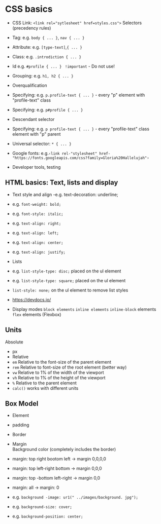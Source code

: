 # CSS basics

- CSS Link: `<link rel="sytlesheet" href=styles.css">`
Selectors (precedency rules)
- Tag: e.g. `body { ... }`, `nav { ... }` 
- Attribute: e.g. `[type-text]`,` { ... } `
- Class: e.g. `.introdiction { ... } `
- Id e.g. `#profile { ... } `
`!important` - Do not use!

- Grouping: e.g. `h1, h2 { ... } `
- Overqualification
- Specifying: e.g. `p.profile-text { ... }` - every "p" element with "profile-text" class
- Specifying: e.g. `p#profile { ... }`

- Descendant selector
- Specifying: e.g. `p profile-text { ... }` - every "profile-text" class element with "p" parent
- Universal selector: `* { ... }`


- Google fonts: e.g.`‹link rel-"stylesheet" href-"https://fonts.googleapis.com/css?family=Gloria%20Hallelujah"›`

- Developer tools, testing

## HTML basics: Text, lists and display

- Text style and align 
-e.g.
text-decoration: underline;
- e.g. `font-weight: bold;`
- e.g. `font-style: italic;`
- e.g. `text-align: right;`
- e.g. `text-align: left;`
- e.g. `text-align: center;`
- e.g. `text-align: justify;`

- Lists
- e.g. `list-style-type: disc;` placed on the ul element
- e.g. `list-style-type: square;` placed on the ul element 
- `list-style: none;` on the ul element to remove list styles
- https://devdocs.io/

- Display modes 
`block elements`
`inline elements` 
`inline-block` elements
`flex` elements (Flexbox)
## Units
Absolute
- px
- Relative
- `em` Relative to the font-size of the parent element 
-  `rem` Relative to font-size of the root element (better way)
- `vw` Relative to 1% of the width of the viewport 
- `vh` Relative to 1% of the height of the viewport 
- `%` Relative to the parent element 
- `calc()` works with different units

## Box Model 
- Element
- padding
- Border
- Margin  
 Background color (completely includes the border)

- margin: top right bootom left -> margin 0,0,0,0
- margin: top left-right bottom -> margin 0,0,0
- margin: top -bottom left-right -> margin 0,0
- margin: all -> margin: 0

- e.g. `background -image: ur1(" ../images/background. jpg");`
- e.g. `background-size: cover;`
- e.g. `background-position: center;`

